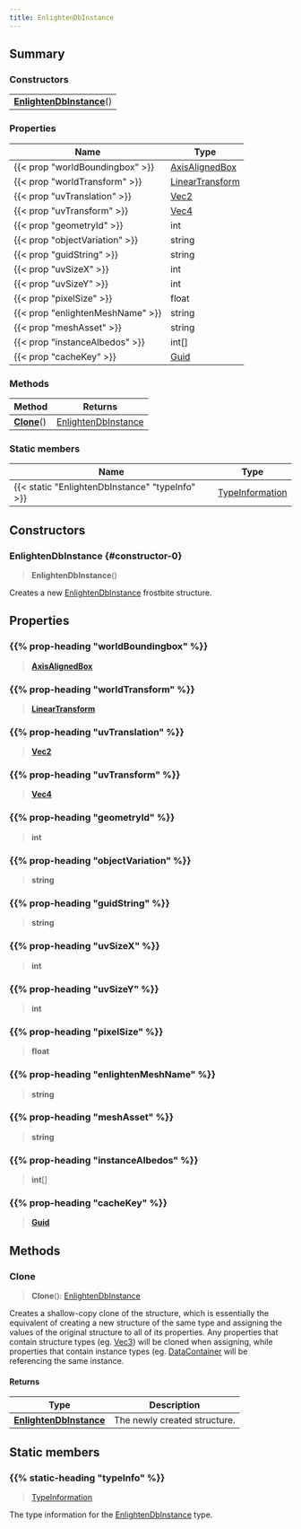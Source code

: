 ```yaml
---
title: EnlightenDbInstance
---
```



## Summary
### Constructors
| |
| ----------- |
| **[EnlightenDbInstance](#constructor-0)**() |

### Properties
| Name | Type |
| ---- | ---- |
| {{< prop "worldBoundingbox" >}} | [AxisAlignedBox](/vext/ref/shared/class/axisalignedbox) |
| {{< prop "worldTransform" >}} | [LinearTransform](/vext/ref/shared/class/lineartransform) |
| {{< prop "uvTranslation" >}} | [Vec2](/vext/ref/shared/class/vec2) |
| {{< prop "uvTransform" >}} | [Vec4](/vext/ref/shared/class/vec4) |
| {{< prop "geometryId" >}} | int |
| {{< prop "objectVariation" >}} | string |
| {{< prop "guidString" >}} | string |
| {{< prop "uvSizeX" >}} | int |
| {{< prop "uvSizeY" >}} | int |
| {{< prop "pixelSize" >}} | float |
| {{< prop "enlightenMeshName" >}} | string |
| {{< prop "meshAsset" >}} | string |
| {{< prop "instanceAlbedos" >}} | int[] |
| {{< prop "cacheKey" >}} | [Guid](/vext/ref/shared/class/guid) |

### Methods
| Method | Returns |
| ------ | ---- |
| **[Clone](#clone)**() | [EnlightenDbInstance](/vext/ref/fb/enlightendbinstance) |

### Static members
| Name | Type |
| ---- | ---- |
| {{< static "EnlightenDbInstance" "typeInfo" >}} | [TypeInformation](/vext/ref/shared/class/typeinformation) |

## Constructors
### EnlightenDbInstance {#constructor-0}
> **EnlightenDbInstance**()

Creates a new [EnlightenDbInstance](/vext/ref/fb/enlightendbinstance) frostbite structure.

## Properties
### {{% prop-heading "worldBoundingbox" %}}
> **[AxisAlignedBox](/vext/ref/shared/class/axisalignedbox)**

### {{% prop-heading "worldTransform" %}}
> **[LinearTransform](/vext/ref/shared/class/lineartransform)**

### {{% prop-heading "uvTranslation" %}}
> **[Vec2](/vext/ref/shared/class/vec2)**

### {{% prop-heading "uvTransform" %}}
> **[Vec4](/vext/ref/shared/class/vec4)**

### {{% prop-heading "geometryId" %}}
> **int**

### {{% prop-heading "objectVariation" %}}
> **string**

### {{% prop-heading "guidString" %}}
> **string**

### {{% prop-heading "uvSizeX" %}}
> **int**

### {{% prop-heading "uvSizeY" %}}
> **int**

### {{% prop-heading "pixelSize" %}}
> **float**

### {{% prop-heading "enlightenMeshName" %}}
> **string**

### {{% prop-heading "meshAsset" %}}
> **string**

### {{% prop-heading "instanceAlbedos" %}}
> **int**[]

### {{% prop-heading "cacheKey" %}}
> **[Guid](/vext/ref/shared/class/guid)**

## Methods
### Clone
> **Clone**(): [EnlightenDbInstance](/vext/ref/fb/enlightendbinstance)

Creates a shallow-copy clone of the structure, which is essentially the equivalent of creating a new structure of the same type and assigning the values of the original structure to all of its properties. Any properties that contain structure types (eg. [Vec3](/vext/ref/shared/class/vec3)) will be cloned when assigning, while properties that contain instance types (eg. [DataContainer](/vext/ref/shared/class/datacontainer) will be referencing the same instance.

#### Returns
| Type | Description |
| ---- | ----------- |
| **[EnlightenDbInstance](/vext/ref/fb/enlightendbinstance)** | The newly created structure. |

## Static members
### {{% static-heading "typeInfo" %}}
> [TypeInformation](/vext/ref/shared/class/typeinformation)

The type information for the [EnlightenDbInstance](/vext/ref/fb/enlightendbinstance) type.

